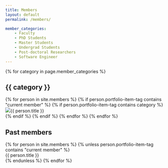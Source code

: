 ```yaml
---
title: Members
layout: default
permalink: /members/

member_categories:
    - Faculty
    - PhD Students
    - Master Students
    - Undergrad Students
    - Post-doctoral Researchers
    - Software Engineer
---
```

{% for category in page.member_categories %}
  <h2>{{ category }}</h2>
  {% for person in site.members %}
   {% if person.portfolio-item-tag contains "current member" %}
  {% if person.portfolio-item-tag contains category %}
   <div> <img src="{{ person.avatar | absolute_url }}" class="blackandwhite"/>{{ person.title }}</div>
   {% endif %}
  {% endif %}
  {% endfor %}
{% endfor %}
<h2>Past members</h2>
{% for person in site.members %}
    {% unless person.portfolio-item-tag contains "current member" %}
<div>{{ person.title }}</div>
    {% endunless %}
{% endfor %}
